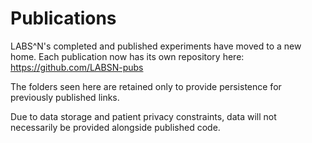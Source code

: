 # Publications

LABS^N's completed and published experiments have moved to a new home. Each
publication now has its own repository here: https://github.com/LABSN-pubs

The folders seen here are retained only to provide persistence for previously
published links.

Due to data storage and patient privacy constraints, data will not necessarily
be provided alongside published code.

